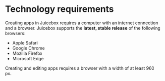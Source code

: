 # Technology requirements

Creating apps in Juicebox requires a computer with an internet connection and a browser. Juicebox supports the **latest, stable release** of the following browsers:

* Apple Safari
* Google Chrome
* Mozilla Firefox
* Microsoft Edge

Creating and editing apps requires a browser with a width of at least 960 px.

